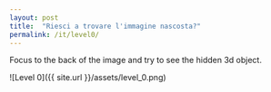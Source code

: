 ```yaml
---
layout: post
title:  "Riesci a trovare l'immagine nascosta?"
permalink: /it/level0/
---
```

Focus to the back of the image and try to see the hidden 3d object.

![Level 0]({{ site.url }}/assets/level_0.png)

